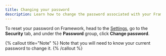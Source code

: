 ```yaml
---
title: Changing your password
description: Learn how to change the password associated with your Framework account.
---
```


To reset your password on Framework, head to the [Settings](https://framework.solarius.me/settings/security), go to the **Security** tab, and under the **Password** group, click **Change password**.

{% callout title="Note" %}
Note that you will need to know your current password to change it.
{% /callout %}

